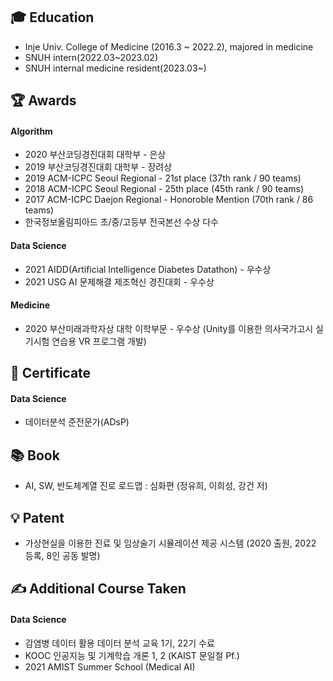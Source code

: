 ## 🎓 Education
- Inje Univ. College of Medicine (2016.3 ~ 2022.2), majored in medicine
- SNUH intern(2022.03~2023.02)
- SNUH internal medicine resident(2023.03~)

## 🏆 Awards
#### Algorithm
- 2020 부산코딩경진대회 대학부 - 은상
- 2019 부산코딩경진대회 대학부 - 장려상
- 2019 ACM-ICPC Seoul Regional - 21st place (37th rank / 90 teams)
- 2018 ACM-ICPC Seoul Regional - 25th place (45th rank / 90 teams)
- 2017 ACM-ICPC Daejon Regional - Honoroble Mention (70th rank / 86 teams)
- 한국정보올림피아드 초/중/고등부 전국본선 수상 다수
#### Data Science
- 2021 AIDD(Artificial Intelligence Diabetes Datathon) - 우수상
- 2021 USG AI 문제해결 제조혁신 경진대회 - 우수상
#### Medicine
- 2020 부산미래과학자상 대학 이학부문 - 우수상 (Unity를 이용한 의사국가고시 실기시험 연습용 VR 프로그램 개발)

## 📜 Certificate
#### Data Science
- 데이터분석 준전문가(ADsP)

## 📚 Book
- AI, SW, 반도체계열 진로 로드맵 : 심화편 (정유희, 이희성, 강건 저)

## 💡 Patent
- 가상현실을 이용한 진료 및 임상술기 시뮬레이션 제공 시스템 (2020 출원, 2022 등록, 8인 공동 발명)

## ✍ Additional Course Taken
#### Data Science
- 감염병 데이터 활용 데이터 분석 교육 1기, 22기 수료
- KOOC 인공지능 및 기계학습 개론 1, 2 (KAIST 문일철 Pf.)
- 2021 AMIST Summer School (Medical AI)
